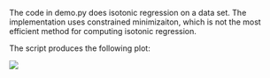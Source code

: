 The code in demo.py does isotonic regression on a data set.
The implementation uses constrained minimizaiton, which is
not the most efficient method for computing isotonic regression.

The script produces the following plot:

![](https://github.com/WarrenWeckesser/experiments/blob/master/python/scipy/isotonic-regression/demo.svg)
